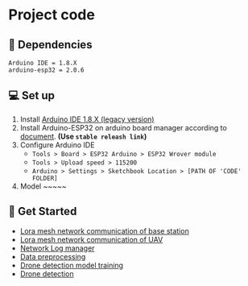 # Project code

## 🔗 Dependencies
```
Arduino IDE = 1.8.X
arduino-esp32 = 2.0.6
```


## 💻 Set up
1. Install [Arduino IDE 1.8.X (legacy version)](https://www.arduino.cc/en/software)
2. Install Arduino-ESP32 on arduino board manager according to [document](https://docs.espressif.com/projects/arduino-esp32/en/latest/installing.html#installing-using-arduino-ide). **(Use `stable releash link`)**
3. Configure Arduino IDE
    - ```Tools > Board > ESP32 Arduino > ESP32 Wrover module```
    - ```Tools > Upload speed > 115200```
    - ```Arduino > Settings > Sketchbook Location > [PATH OF 'CODE' FOLDER]```
4. Model ~~~~~

## 🚀 Get Started
- [Lora mesh network communication of base station](./arduino/sketch/GroundLoRaMesh)
- [Lora mesh network communication of UAV](./arduino/sketch/NodeLoRaMesh)
- [Network Log manager](./arduino/sketch/LogBuilder)
- [Data preprocessing](./dataset_pre-processing)
- [Drone detection model training](./model_training)
- [Drone detection](./arduino/sketch/drone_detection)